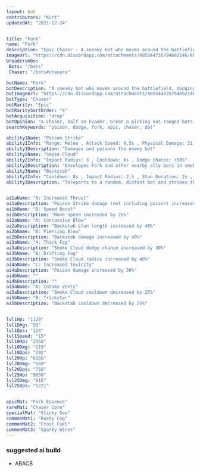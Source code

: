 ```yaml
---
layout: bot
contributors: "Kurt"
updatedAt: "2021-12-24"


title: "Fork"
name: "Fork"
description: "Epic Chaser - A sneaky bot who moves around the battlefield, dodging attacks and leaving enemies poisoned"
imageUrl: "https://cdn.discordapp.com/attachments/885544735794692146/885548328291557386/fork.png"
breadcrumbs: 
 Bots: "/bots"
 Chaser: "/bots#chasers"

botName: "Fork"
botDescription: "A sneaky bot who moves around the battlefield, dodging attacks and leaving enemies poisoned"
botImageUrl: "https://cdn.discordapp.com/attachments/885544735794692146/885548328291557386/fork.png"
botType: "Chaser"
botRarity: "Epic"
botRaritySortOrder: "4"
botAcquisition: "drop"
botOpinion: "a Chaser, half an Evader. Great a picking out ranged bots hidden away from the fight"
searchKeywords: "poison, dodge, fork, epic, chaser, dot"

ability1Name: "Poison Strike"
ability1Info: "Range: Melee , Attack Speed: 0,5s , Physical Damage: 31 , Poison Duration: 5s , Poison Damage per Second: 62 "
ability1Description: "Damages and poisons the enemy bot"
ability2Name: "Smoke Cloud"
ability2Info: "Impact Radius: 3 , Cooldown: 6s , Dodge Chance: +50%"
ability2Description: "Envelopes Fork and other nearby ally bots in smoke, increasing their dodge against enemy melee attacks"
ability3Name: "Backstab"
ability3Info: "Cooldown: 8s , Impact Radius: 2,5 , Stun Duration: 2s , Physical Damage: 80"
ability3Description: "Teleports to a random, distant bot and strikes them in the back, stunning and damaging them"


ai1aName: "A: Increased Thrust"
ai1aDescription: "Poison Strike damage (not including poison) increased by 30%"
ai1bName: "B: Speed Boost"
ai1bDescription: "Move speed increased by 25%"
ai2aName: "A: Concussive Blow"
ai2aDescription: "Backstab stun length increased by 40%"
ai2bName: "B: Piercing Blow"
ai2bDescription: "Backstab damage increased by 40%"
ai3aName: "A: Thick Fog"
ai3aDescription: "Smoke Cloud dodge chance increased by 30%"
ai3bName: "B: Drifting Fog"
ai3bDescription: "Smoke Cloud radius increased by 40%"
ai4aName: "C: Increased Toxicity"
ai4aDescription: "Poison damage increased by 30%"
ai4bName: ""
ai4bDescription: ""
ai5aName: "A: Intake Vents"
ai5aDescription: "Smoke Cloud cooldown decreased by 25%"
ai5bName: "B: Trickster"
ai5bDescription: "Backstab cooldown decreased by 25%"


lvl1Hp: "1120"
lvl1Dmg: "93"
lvl1Dps: "124"
lvl1Speed: "15"
lvl10Hp: "2358"
lvl10Dmg: "219"
lvl10Dps: "292"
lvl20Hp: "6166"
lvl20Dmg: "569"
lvl20Dps: "758"
lvl25Hp: "9850"
lvl25Dmg: "916"
lvl25Dps: "1221"


epicMat: "Fork Essence"
rareMat: "Chaser Core"
specialMat: "Sticky Goo"
commonMat1: "Rusty Cog"
commonMat2: "Frost Fuel"
commonMat3: "Sparky Wires"
---
```


### suggested ai build
- ABACB
